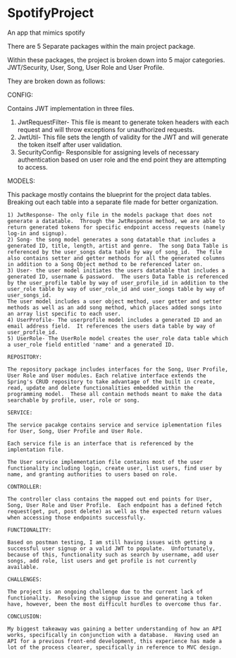 # SpotifyProject
An app that mimics spotify

There are 5 Separate packages within the main project package. 

Within these packages, the project is broken down into 5 major categories.  JWT/Security, User, Song, User Role and User Profile. 

They are broken down as follows: 
  
  CONFIG: 
  
  Contains JWT implementation in three files. 

  1) JwtRequestFilter- This file is meant to generate token headers with each request and will throw exceptions for unauthorized requests. 
  2) JwtUtil- This file sets the length of validity for the JWT and will generate the token itself after user validation. 
  3) SecurityConfig- Responsible for assigning levels of necessary authentication based on user role and the end point they are attempting to access.  
  
  MODELS:
  
  This package mostly contains the blueprint for the project data tables.  Breaking out each table into a separate file made for better organization.  

    1) JwtResponse- The only file in the models package that does not generate a datatable.  Through the JwtResponse method, we are able to return generated tokens for specific endpoint access requests (namely log-in and signup). 
    2) Song- the song model generates a song datatable that includes a generated ID, title, length, artist and genre.  The song Data Table is referenced by the user_songs data table by way of song_id.  The file also contains setter and getter methods for all the generated columns in addition to a Song Object method to be referenced later on. 
    3) User- the user model initiates the users datatable that includes a generated ID, username & password.  The users Data Table is referenced by the user_profile table by way of user_profile_id in addition to the user_role table by way of user_role_id and user_songs table by way of user_songs_id.  
    The user model includes a user object method, user getter and setter methods as well as an add song method, which places added songs into an array list specific to each user. 
    4) UserProfile- The userprofile model includes a generated ID and an email address field.  It references the users data table by way of user_profile_id. 
    5) UserRole- The UserRole model creates the user_role data table which a user_role field entitled 'name' and a generated ID. 
    
    REPOSITORY: 
    
    The repository package includes interfaces for the Song, User Profile, User Role and User modules. Each relative interface extends the Spring's CRUD repository to take advantage of the built in create, read, update and delete functionalities embedded within the programming model.  These all contain methods meant to make the data searchable by profile, user, role or song.  
    
    SERVICE: 
    
    The service pacakge contains service and service iplementation files for User, Song, User Profile and User Role.
    
    Each service file is an interface that is referenced by the implentation file.  
    
    The User service implementation file contains most of the user functionality including login, create user, list users, find user by name, and granting authorities to users based on role. 
    
    CONTROLLER: 
    
    The controller class contains the mapped out end points for User, Song, User Role and User Profile.  Each endpoint has a defined fetch request(get, put, post delete) as well as the expected return values when accessing those endpoints successfully.  
    
    FUNCTIONALITY: 
    
    Based on postman testing, I am still having issues with getting a successful user signup or a valid JWT to populate.  Unfortunately, because of this, functionality such as search by username, add user songs, add role, list users and get profile is not currently available. 
    
    CHALLENGES: 
    
    The project is an ongoing challenge due to the current lack of functionality.  Resolving the signup issue and generating a token have, however, been the most difficult hurdles to overcome thus far.  
    
    CONCLUSION: 
    
    My biggest takeaway was gaining a better understanding of how an API works, specifically in conjunction with a database.  Having used an API for a previous front-end development, this experience has made a lot of the process clearer, specifically in reference to MVC design.  
    

